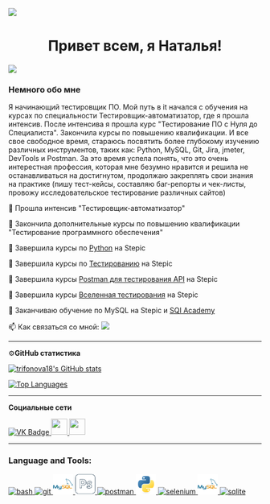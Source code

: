 ![](https://images.csssr.com/insecure/plain/https://blog.csssr.com/_next/static/i/public/images/dont-resize/ru/work-stronger/health_2/all-8e335d44.png@png)
<div id="header" align="center">
<h1>
  Привет всем, я Наталья! 
</h1> 
</div>
<img src="https://komarev.com/ghpvc/?username=trifonova18&style=flat-square&color=blue" align="center"/>

<div id="header" align="left">
<h3>
Немного обо мне
</h3>
</div>
<div id="header" align="left">
Я начинающий тестировщик ПО. Мой путь в it начался с обучения на курсах по специальности Тестировщик-автоматизатор, где я прошла интенсив.
После интенсива я прошла курс "Тестирование ПО с Нуля до Специалиста". Закончила курсы по повышению квалификации. И все свое свободное время, стараюсь посвятить более глубокому изучению различных инструментов, таких как: Python, MySQL, Git, Jira, jmeter, DevTools и Postman. За это время успела понять, что это очень интерестная профессия, которая мне безумно нравится и решила не останавливаться на достигнутом, продолжаю закреплять свои знания на практике (пишу тест-кейсы, составляю баг-репорты и чек-листы, провожу исследовательское тестирование различных сайтов) 

🔭 Прошла интенсив "Тестировщик-автоматизатор" 

🔭 Закончила дополнительные курсы по повышению квалификации "Тестирование программного обеспечения"

🌱 Завершила курсы по <a href="https://stepik.org/certificate/7e828de38e779c8b3a32efcbee046863fae45820.pdf">Python</a>
 на Stepic 

🌱 Завершила курсы по <a href="https://stepik.org/certificate/2d1ec8e38319aabb7a155cad0df6096b0112cdea.png?resolution=medium">Тестированию</a> на Stepic

🌱 Завершила курсы <a href="https://stepik.org/certificate/9c972bb5a0729bcbec231e1e9896a123a893d9a9.pdf"> Postman для тестирования API</a> на Stepic 

🌱 Завершила курсы <a href="https://stepik.org/certificate/8579a46dc62c2e2a307f84128b3e0c65d1a4f785.pdf"> Вселенная тестирования</a> на Stepic 

🌱 Заканчиваю обучение по MySQL на Stepic и <a href="https://github.com/trifonova18/-/blob/main/certificate-653c292ccc02750052816047.pdf">SQI Academy</a>

📫 Как связаться со мной: <a href="https://t.me/nata_trifonova">
    <img src="https://img.shields.io/badge/telegram-blue?style=flat&amp;logo=Telegram&amp;logoColor=white" style="max-width: 100%;"/>
  </a>
</div>


---


<div id="header" align="left">
⚙️<b>GitHub статистика</b>

<a href="http://www.github.com/trifonova18"><img src="https://github-readme-stats.vercel.app/api?username=trifonova18&show_icons=true&hide=&count_private=true&title_color=facc15&text_color=ffffff&icon_color=22c55e&bg_color=000000&hide_border=true&show_icons=true" alt="trifonova18's GitHub stats" /></a>

<a href="https://github.com/trifonova18" align="left"><img src="https://github-readme-stats.vercel.app/api/top-langs/?username=trifonova18&langs_count=10&title_color=facc15&text_color=ffffff&icon_color=22c55e&bg_color=000000&hide_border=true&locale=en&custom_title=Top%20%Languages" alt="Top Languages" /></a>
</div>


---

<div id="header" align="left">
<b>Социальные сети</b>
<p align="left"> <a href="https://vk.com/ya_tomatik" target="_blank" rel="noreferrer"> <img src="https://camo.githubusercontent.com/e8005e7cba12a7d7a844030ba9a19259bf56e6b5e921b4053aa82f7a7b38fe60/68747470733a2f2f63646e2d69636f6e732d706e672e666c617469636f6e2e636f6d2f3531322f3134352f3134353831332e706e67" width="32" height="32" alt="VK Badge" data-canonical-src="https://cdn-icons-png.flaticon.com/512/145/145813.png" style="max-width: 100%;"> </a> <a href="https://www.github.com/trifonova18" target="_blank" rel="noreferrer"> <picture> <source media="(prefers-color-scheme: dark)" srcset="https://raw.githubusercontent.com/danielcranney/readme-generator/main/public/icons/socials/github-dark.svg" /> <source media="(prefers-color-scheme: light)" srcset="https://raw.githubusercontent.com/danielcranney/readme-generator/main/public/icons/socials/github.svg" /> <img src="https://raw.githubusercontent.com/danielcranney/readme-generator/main/public/icons/socials/github.svg" width="32" height="32" /> </picture> </a> <a href="http://www.instagram.com/consciousness_n?utm_source=qr" target="_blank" rel="noreferrer"> <picture> <source media="(prefers-color-scheme: dark)" srcset="undefined" /> <source media="(prefers-color-scheme: light)" srcset="https://raw.githubusercontent.com/danielcranney/readme-generator/main/public/icons/socials/instagram.svg" /> <img src="https://raw.githubusercontent.com/danielcranney/readme-generator/main/public/icons/socials/instagram.svg" width="32" height="32" /> </picture> </a></p>
</div>





---

<h3 align="left">Language and Tools:</h3>
<p align="left"> <a href="https://www.gnu.org/software/bash/" target="_blank" rel="noreferrer"> <img src="https://www.vectorlogo.zone/logos/gnu_bash/gnu_bash-icon.svg" alt="bash" width="40" height="40"/> </a> <a href="https://git-scm.com/" target="_blank" rel="noreferrer"> <img src="https://www.vectorlogo.zone/logos/git-scm/git-scm-icon.svg" alt="git" width="40" height="40"/> </a> <a href="https://www.mysql.com/" target="_blank" rel="noreferrer"> <img src="https://raw.githubusercontent.com/devicons/devicon/master/icons/mysql/mysql-original-wordmark.svg" alt="mysql" width="40" height="40"/> </a> <a href="https://www.photoshop.com/en" target="_blank" rel="noreferrer"> <img src="https://raw.githubusercontent.com/devicons/devicon/master/icons/photoshop/photoshop-line.svg" alt="photoshop" width="40" height="40"/> </a> <a href="https://postman.com" target="_blank" rel="noreferrer"> <img src="https://www.vectorlogo.zone/logos/getpostman/getpostman-icon.svg" alt="postman" width="40" height="40"/> </a> <a href="https://www.python.org" target="_blank" rel="noreferrer"> <img src="https://raw.githubusercontent.com/devicons/devicon/master/icons/python/python-original.svg" alt="python" width="40" height="40"/> </a> <a href="https://www.selenium.dev" target="_blank" rel="noreferrer"> <img src="https://raw.githubusercontent.com/detain/svg-logos/780f25886640cef088af994181646db2f6b1a3f8/svg/selenium-logo.svg" alt="selenium" width="40" height="40"/> </a><a href="https://www.mysql.com/" target="_blank" rel="noreferrer"> <img src="https://raw.githubusercontent.com/devicons/devicon/master/icons/mysql/mysql-original-wordmark.svg" alt="mysql" width="40" height="40"/> </a> <a href="https://www.sqlite.org/" target="_blank" rel="noreferrer"> <img src="https://www.vectorlogo.zone/logos/sqlite/sqlite-icon.svg" alt="sqlite" width="40" height="40"/> </a>
</p>







